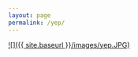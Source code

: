 ```yaml
---
layout: page
permalink: /yep/
---
```


<a href="/nowwedone">![]({{ site.baseurl }}/images/yep.JPG)</a>
